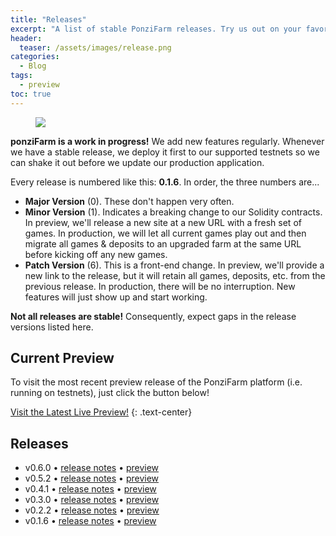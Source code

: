 ```yaml
---
title: "Releases"
excerpt: "A list of stable PonziFarm releases. Try us out on your favorite testnet!"
header:
  teaser: /assets/images/release.png
categories:
  - Blog
tags:
  - preview
toc: true
---
```


<figure class="align-left" style="margin-top: 10px; margin-bottom: 10px; width: 150px;">
    <img src="{{ site.url }}{{ site.baseurl }}/assets/images/release.png">
</figure>

**ponziFarm is a work in progress!** We add new features regularly. Whenever we have a stable release, we deploy it first to our supported testnets so we can shake it out before we update our production application.

Every release is numbered like this: **0.1.6**. In order, the three numbers are...

- **Major Version** (0). These don't happen very often.
- **Minor Version** (1). Indicates a breaking change to our Solidity contracts. In preview, we'll release a new site at a new URL with a fresh set of games. In production, we will let all current games play out and then migrate all games & deposits to an upgraded farm at the same URL before kicking off any new games.
- **Patch Version** (6). This is a front-end change. In preview, we'll provide a new link to the release, but it will retain all games, deposits, etc. from the previous release. In production, there will be no interruption. New features will just show up and start working.

**Not all releases are stable!** Consequently, expect gaps in the release versions listed here.

## Current Preview

To visit the most recent preview release of the PonziFarm platform (i.e. running on testnets), just click the button below! 

<a class="btn btn--primary btn--large" href="https://preview.ponzifarm.com" target="blank">Visit the Latest Live Preview!</a>
{:  .text-center}

## Releases

* v0.6.0 • [release notes](/blog/release-0-6-0) • [preview](https://app-git-preview-0-6-0-ponzifarm.vercel.app/)
* v0.5.2 • [release notes](/blog/release-0-5-2) • [preview](https://app-git-preview-0-5-2-ponzifarm.vercel.app/)
* v0.4.1 • [release notes](/blog/release-0-4-1) • [preview](https://app-git-preview-0-4-1-ponzifarm.vercel.app/)
* v0.3.0 • [release notes](/blog/release-0-3-0) • [preview](https://app-git-preview-0-3-0-ponzifarm.vercel.app/)
* v0.2.2 • [release notes](/blog/release-0-2-2) • [preview](https://app-git-preview-0-2-2-ponzifarm.vercel.app/)
* v0.1.6 • [release notes](/blog/release-0-1-6) • [preview](https://app-git-preview-0-1-6-ponzifarm.vercel.app/)
